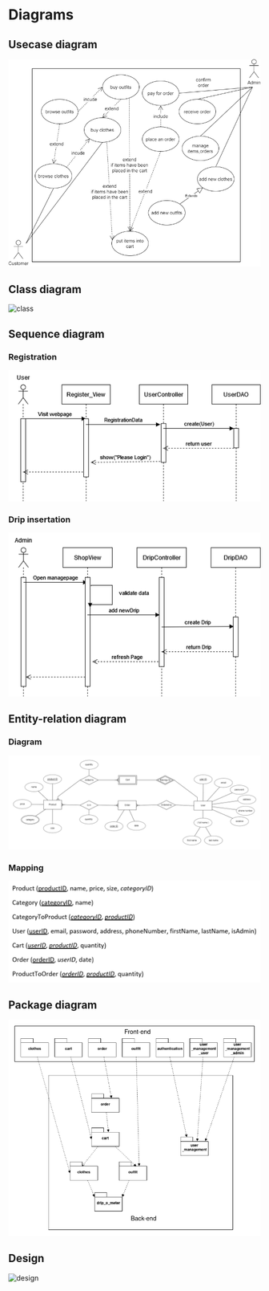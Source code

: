 # Diagrams

## Usecase diagram
![usecase](./diagrams/DripUseCase.drawio.png)

## Class diagram
![class]()

## Sequence diagram
### Registration
![sequence](./diagrams/Registration_sequence.drawio.png)
### Drip insertation
![sequence](./diagrams/Drip_insert_sequence.drawio.png)

## Entity-relation diagram
### Diagram
![entity-relation](./diagrams/DripShopERD.png)
### Mapping
![entity-relation](./diagrams/ERDmapping.png)


## Package diagram
![package](./diagrams/package.png)

## Design
![design]()